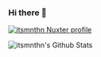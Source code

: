 ### Hi there 👋


[![itsmnthn Nuxter profile](https://nuxters.nuxt.com/card/itsmnthn/og.png)](https://nuxters.nuxt.com/itsmnthn)

![itsmnthn's Github Stats](https://github-readme-stats.vercel.app/api?username=itsmnthn&count_private=true&show_icons=true&theme=dark)

